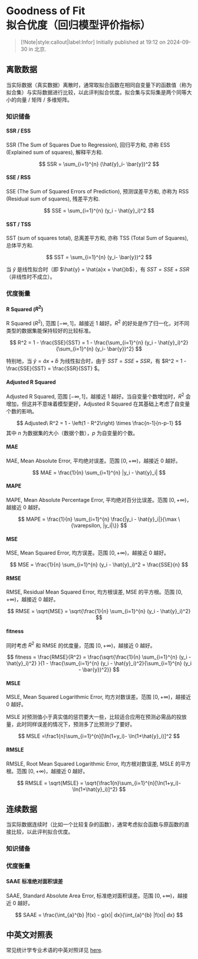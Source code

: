 # Goodness of Fit<br> 拟合优度（回归模型评价指标）

> [!Note|style:callout|label:Infor]
Initially published at 19:12 on 2024-09-30 in 北京.

## 离散数据

当实际数据（真实数据）离散时，通常取拟合函数在相同自变量下的函数值（称为拟合集）与实际数据进行比较，以此评判拟合优度。拟合集与实际集是两个同等大小的向量 / 矩阵 / 多维矩阵。

### 知识储备


#### SSR / ESS

SSR (The Sum of Squares Due to Regression), 回归平方和, 亦称 ESS (Explained sum of squares), 解释平方和.

$$
SSR = \sum_{i=1}^{n} (\hat{y}_i- \bar{y})^2
$$


#### SSE / RSS


SSE (The Sum of Squared Errors of Prediction), 预测误差平方和, 亦称为 RSS (Residual sum of squares), 残差平方和.

$$
SSE = \sum_{i=1}^{n} (y_i - \hat{y}_i)^2
$$

#### SST / TSS

SST (sum of squares total), 总离差平方和, 亦称 TSS (Total Sum of Squares), 总体平方和.

$$
SST =  \sum_{i=1}^{n} (y_i- \bar{y})^2 
$$

当 $\hat{y}$ 是线性拟合时（即 $\hat{y} = \hat{a}x + \hat{}b$），有 $SST = SSE + SSR$（非线性时不成立）。


### 优度衡量

#### R Squared ($R^2$)

R Squared ($R^2$), 范围 $[-\infty, 1]$，越接近 1 越好。$R^2$ 的好处是作了归一化，对不同类型的数据集能保持较好的比较标准。

$$
R^2  = 1 - \frac{SSE}{SST} = 1 - \frac{\sum_{i=1}^{n} (y_i - \hat{y}_i)^2}{\sum_{i=1}^{n} (y_i- \bar{y})^2}
$$

特别地，当 $\hat{y} = \hat{a}x + \hat{b}$ 为线性拟合时，由于 $SST = SSE + SSR$，有 $R^2 = 1 - \frac{SSE}{SST}  = \frac{SSR}{SST} $。

#### Adjusted R Squared

Adjusted R Squared, 范围 $[-\infty, 1]$，越接近 1 越好。当自变量个数增加时，$R^2$ 会增加，但这并不意味着模型更好，Adjusted R Squared 在其基础上考虑了自变量个数的影响。

$$
Adjusted\ R^2 =  1 - \left(1 - R^2\right) \times \frac{n-1}{n-p-1}
$$
其中 $n$ 为数据集的大小（数据个数），$p$ 为自变量的个数。


#### MAE 

MAE, Mean Absolute Error, 平均绝对误差。范围 $[0, +\infty)$，越接近 0 越好。

$$
MAE = \frac{1}{n} \sum_{i=1}^{n} |y_i - \hat{y}_i|
$$

#### MAPE

MAPE, Mean Absolute Percentage Error, 平均绝对百分比误差。范围 $[0, +\infty)$，越接近 0 越好。

$$
MAPE = \frac{1}{n} \sum_{i=1}^{n}  \frac{|y_i - \hat{y}_i|}{\max \{\varepsilon, |y_i|\}} 
$$

<!-- #### MyMAPE

MyMAPE, My Mean Absolute Percentage Error, 自定义平均绝对百分比误差。范围 $[0, +\infty)$，越接近 0 越好。

$$
\text{MyMAPE} = \frac{1}{n} \sum_{i=1}^{n}  \frac{|y_i - \hat{y}_i|}{\max \{\varepsilon, |y_i|\}} 
$$
 -->

#### MSE

MSE, Mean Squared Error, 均方误差。范围 $[0, +\infty)$，越接近 0 越好。

$$
MSE = \frac{1}{n} \sum_{i=1}^{n} (y_i - \hat{y}_i)^2 = \frac{SSE}{n}
$$

#### RMSE 

RMSE, Residual Mean Squared Error, 均方根误差, MSE 的平方根。范围 $[0, +\infty)$，越接近 0 越好。

$$
RMSE = \sqrt{MSE} = \sqrt{\frac{1}{n} \sum_{i=1}^{n} (y_i - \hat{y}_i)^2} 
$$

#### fitness

同时考虑 $R^2$ 和 RMSE 的优度量，范围 $[0, +\infty)$，越接近 0 越好。

$$
fitness = \frac{RMSE}{R^2} = \frac{\sqrt{\frac{1}{n} \sum_{i=1}^{n} (y_i - \hat{y}_i)^2} }{1 - \frac{\sum_{i=1}^{n} (y_i - \hat{y}_i)^2}{\sum_{i=1}^{n} (y_i - \bar{y})^2}}
$$

#### MSLE

MSLE, Mean Squared Logarithmic Error, 均方对数误差。范围 $[0, +\infty)$，越接近 0 越好。

MSLE 对预测值小于真实值的惩罚要大一些，比较适合应用在预测必需品的投放量，此时同样误差的情况下，预测多了比预测少了要好。

$$
MSLE =\frac1{n}\sum_{i=1}^{n}[\ln(1+y_i)- \ln(1+\hat{y}_i)]^2
$$

#### RMSLE

RMSLE, Root Mean Squared Logarithmic Error, 均方根对数误差, MSLE 的平方根。范围 $[0, +\infty)$，越接近 0 越好。

$$
RMSLE = \sqrt{MSLE} = \sqrt{\frac1{n}\sum_{i=1}^{n}[\ln(1+y_i)- \ln(1+\hat{y}_i)]^2}
$$

## 连续数据

当实际数据连续时（比如一个比较复杂的函数），通常考虑拟合函数与原函数的直接比较，以此评判拟合优度。

### 知识储备

### 优度衡量

#### SAAE 标准绝对面积误差

SAAE, Standard Absolute Area Error, 标准绝对面积误差。范围 $[0, +\infty)$，越接近 0 越好。

$$
SAAE = \frac{\int_{a}^{b} |f(x) - g(x)| dx}{\int_{a}^{b} |f(x)| dx}
$$

## 中英文对照表

常见统计学专业术语的中英对照详见 [here](https://zhuanlan.zhihu.com/p/371810441).